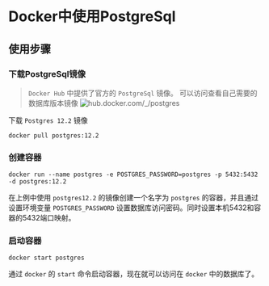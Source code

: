 # Docker中使用PostgreSql

## 使用步骤

### 下载PostgreSql镜像

> `Docker Hub` 中提供了官方的 `PostgreSql` 镜像。 可以访问查看自己需要的数据库版本镜像 ![hub.docker.com/_/postgres](https://hub.docker.com/_/postgres)  

下载 ```Postgres 12.2``` 镜像

```shell
docker pull postgres:12.2
```

### 创建容器

```shell
docker run --name postgres -e POSTGRES_PASSWORD=postgres -p 5432:5432 -d postgres:12.2
```

在上例中使用 `postgres12.2` 的镜像创建一个名字为 `postgres` 的容器，并且通过设置环境变量 `POSTGRES_PASSWORD` 设置数据库访问密码。同时设置本机5432和容器的5432端口映射。

### 启动容器

```shell
docker start postgres
```

通过 `docker` 的 `start` 命令启动容器，现在就可以访问在 `docker` 中的数据库了。
